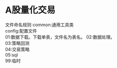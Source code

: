 # A股量化交易
文件命名规则
common:通用工具类  
config:配置文件  
01:数据下载。下载单表，文件名为表名。
02:数据处理。  
03:策略回测  
04:交易策略  
05:sql  
99:临时

